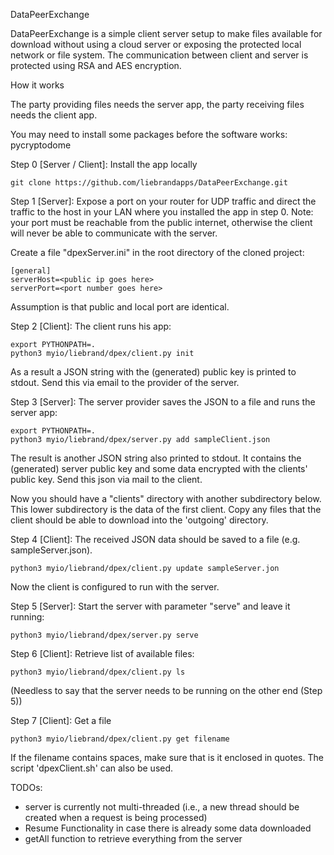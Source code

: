 
DataPeerExchange

DataPeerExchange is a simple client server setup to make files available for download without using a cloud server 
or exposing the protected local network or file system. The communication between client and server is
protected using RSA and AES encryption.

How it works

The party providing files needs the server app, the party receiving files needs the client app.

You may need to install some packages before the software works: pycryptodome

Step 0 [Server / Client]:
Install the app locally

    git clone https://github.com/liebrandapps/DataPeerExchange.git

Step 1 [Server]:
Expose a port on your router for UDP traffic and direct the traffic to the host in your LAN where you
installed the app in step 0. Note: your port must be reachable from the public internet, otherwise
the client will never be able to communicate with the server.

Create a file "dpexServer.ini" in the root directory of the cloned project:

    [general]
    serverHost=<public ip goes here>
    serverPort=<port number goes here>

Assumption is that public and local port are identical.


Step 2 [Client]:
The client runs his app:
    
    export PYTHONPATH=.
    python3 myio/liebrand/dpex/client.py init

As a result a JSON string with the (generated) public key is printed to stdout. Send this via email to the provider
of the server.

Step 3 [Server]:
The server provider saves the JSON to a file and runs the server app:

    export PYTHONPATH=.
    python3 myio/liebrand/dpex/server.py add sampleClient.json

The result is another JSON string also printed to stdout. It contains the (generated) server public key and
some data encrypted with the clients' public key. Send this json via mail to the client.

Now you should have a "clients" directory with another subdirectory below. This lower subdirectory is the data 
of the first client. Copy any files that the client should be able to download into the 'outgoing' directory.

Step 4 [Client]:
The received JSON data should be saved to a file (e.g. sampleServer.json). 

    python3 myio/liebrand/dpex/client.py update sampleServer.jon

Now the client is configured to run with the server.

Step 5 [Server]:
Start the server with parameter "serve" and leave it running:

    python3 myio/liebrand/dpex/server.py serve


Step 6 [Client]:
Retrieve list of available files:

    python3 myio/liebrand/dpex/client.py ls

(Needless to say that the server needs to be running on the other end (Step 5))

Step 7 [Client]:
Get a file

    python3 myio/liebrand/dpex/client.py get filename
    
If the filename contains spaces, make sure that is it enclosed in quotes. The script 'dpexClient.sh' can also be used.

TODOs:
+ server is currently not multi-threaded (i.e., a new thread should be created when a request is being processed)
+ Resume Functionality in case there is already some data downloaded
+ getAll function to retrieve everything from the server